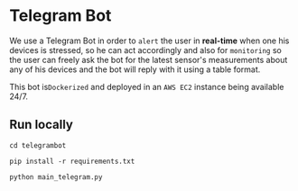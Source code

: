 # Telegram Bot

We use a Telegram Bot in order to `alert` the user in **real-time** when one his devices is stressed, so he can act 
accordingly and also for `monitoring` so the user can freely ask the bot for the latest sensor's measurements about any 
of his devices and the bot will reply with it using a table format.

This bot is`Dockerized` and deployed in an `AWS EC2` instance being available 24/7.


## Run locally

````shell
cd telegrambot
````

````shell
pip install -r requirements.txt
````

````shell
python main_telegram.py
````
